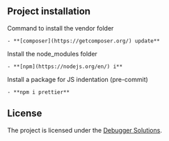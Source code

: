 ## Project installation

Command to install the vendor folder

```
- **[composer](https://getcomposer.org/) update**
```

Install the node_modules folder

```
- **[npm](https://nodejs.org/en/) i**
```

Install a package for JS indentation (pre-commit)

```
- **npm i prettier**
```

## License

The project is licensed under the [Debugger Solutions](https://debuggersolutions.com/).
